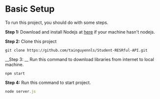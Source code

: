 # Basic Setup

To run this project, you should do with some steps.

__Step 1:__
Download and install  Nodejs at [here](https://nodejs.org/en/) if your machine hasn't nodejs.

__Step 2:__
Clone this project 

```
git clone https://github.com/tainguyennls/Student-RESRful-API.git
```
__Step 3: __
Run this command to download libraries from internet to local machine.

```
npm start
```

__Step 4:__
Run this command to start project.

```javascript
node server.js
```

